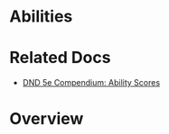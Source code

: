 Abilities
=========

# Related Docs

- [DND 5e Compendium: Ability Scores](https://roll20.net/compendium/dnd5e/Ability%20Scores#content)

# Overview

